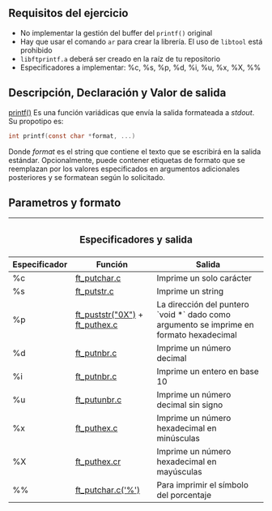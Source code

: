 ## Requisitos del ejercicio
- No implementar la gestión del buffer del `printf()` original
- Hay que usar el comando `ar` para crear la librería. El uso de `libtool` está prohibido
- `libftprintf.a` deberá ser creado en la raíz de tu repositorio
- Especificadores a implementar: %c, %s, %p, %d, %i, %u, %x, %X, %%

## Descripción, Declaración y Valor de salida
[printf()](ft_printf.c) Es una función variádicas que envía la salida formateada a *stdout*. Su propotipo es:
```c
int printf(const char *format, ...)
```

Donde *format* es el string que contiene el texto que se escribirá en la salida estándar.
Opcionalmente, puede contener etiquetas de formato que se reemplazan por los valores especificados en argumentos adicionales posteriores y se formatean según lo solicitado.

## Parametros y formato
<table>
<thead>
  <tr>
    <th colspan="3"><h3>Especificadores y salida</h3></th>
  </tr>
  <tr>
    <th>Especificador</th>
    <th>Función</th>
    <th>Salida</th>
  </tr>
</thead>
<tbody>
  <tr>
    <td>%c</td>
    <td><a href=ft_putchar.c>ft_putchar.c</a></td>
    <td>Imprime un solo carácter</td>
  </tr>
  <tr>
    <td>%s</td>
    <td><a href=ft_putstr.c>ft_putstr.c</a></td>
    <td>Imprime un string </td>
  </tr>
  <tr>
    <td>%p</td>
    <td> <a href=ft_putstr.c>ft_puststr("0X")</a> + <a href=ft_puthex.c>ft_puthex.c</a></td>
    <td>La dirección del puntero `void *` dado como argumento se imprime en formato hexadecimal</td>
  </tr>
  <tr>
    <td>%d</td>
    <td><a href=ft_putnbr.c>ft_putnbr.c</a></td>
    <td>Imprime un número decimal</td>
  </tr>
  <tr>
    <td>%i</td>
    <td><a href=ft_putnbr.c>ft_putnbr.c</a></td>
    <td>Imprime un entero en base 10</td>
  </tr>
  <tr>
    <td>%u</td>
    <td><a href=ft_putunbr.c>ft_putunbr.c</a></td>
    <td>Imprime un número decimal sin signo</td>
  </tr>
  <tr>
    <td>%x</td>
    <td><a href=ft_puthex.c>ft_puthex.c</a></td>
    <td>Imprime un número hexadecimal en minúsculas</td>
  </tr>
  <tr>
    <td>%X</td>
    <td><a href=ft_puthex.c>ft_puthex.cr</a></td>
    <td>Imprime un número hexadecimal en mayúsculas</td>
  </tr>
  <tr>
    <td>%%</td>
    <td><a href=ft_putchar.c>ft_putchar.c('%')</a></td>
    <td>Para imprimir el símbolo del porcentaje</td>
  </tr>
</tbody>
<thead>